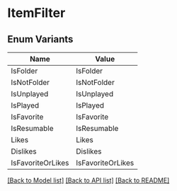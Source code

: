 # ItemFilter

## Enum Variants

| Name | Value |
|---- | -----|
| IsFolder | IsFolder |
| IsNotFolder | IsNotFolder |
| IsUnplayed | IsUnplayed |
| IsPlayed | IsPlayed |
| IsFavorite | IsFavorite |
| IsResumable | IsResumable |
| Likes | Likes |
| Dislikes | Dislikes |
| IsFavoriteOrLikes | IsFavoriteOrLikes |


[[Back to Model list]](../README.md#documentation-for-models) [[Back to API list]](../README.md#documentation-for-api-endpoints) [[Back to README]](../README.md)


